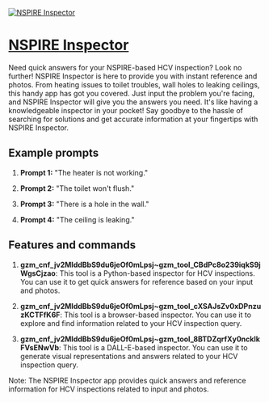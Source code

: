 [![NSPIRE Inspector](https://files.oaiusercontent.com/file-54IxdPOi9qJ252ryObLdtzqu?se=2123-10-16T20%3A53%3A48Z&sp=r&sv=2021-08-06&sr=b&rscc=max-age%3D31536000%2C%20immutable&rscd=attachment%3B%20filename%3DNSPIRE%2520IMAGE.jpg&sig=DlOm89uTYDj2sX3RSpra/TG1rCymlr8CRQTYc4wYUuk%3D)](https://chat.openai.com/g/g-zK39RMqiX-nspire-inspector)

# [NSPIRE Inspector](https://chat.openai.com/g/g-zK39RMqiX-nspire-inspector)

Need quick answers for your NSPIRE-based HCV inspection? Look no further! NSPIRE Inspector is here to provide you with instant reference and photos. From heating issues to toilet troubles, wall holes to leaking ceilings, this handy app has got you covered. Just input the problem you're facing, and NSPIRE Inspector will give you the answers you need. It's like having a knowledgeable inspector in your pocket! Say goodbye to the hassle of searching for solutions and get accurate information at your fingertips with NSPIRE Inspector.

## Example prompts

1. **Prompt 1:** "The heater is not working."

2. **Prompt 2:** "The toilet won't flush."

3. **Prompt 3:** "There is a hole in the wall."

4. **Prompt 4:** "The ceiling is leaking."

## Features and commands

1. **gzm_cnf_jv2MIddBbS9du6jeOf0mLpsj~gzm_tool_CBdPc8o239iqkS9jWgsCjzao**: This tool is a Python-based inspector for HCV inspections. You can use it to get quick answers for reference based on your input and photos.

2. **gzm_cnf_jv2MIddBbS9du6jeOf0mLpsj~gzm_tool_cXSAJsZv0xDPnzuzKCTFfK6F**: This tool is a browser-based inspector. You can use it to explore and find information related to your HCV inspection query.

3. **gzm_cnf_jv2MIddBbS9du6jeOf0mLpsj~gzm_tool_8BTDZqrfXy0ncklkFVsENwVb**: This tool is a DALL-E-based inspector. You can use it to generate visual representations and answers related to your HCV inspection query.

Note: The NSPIRE Inspector app provides quick answers and reference information for HCV inspections related to input and photos.